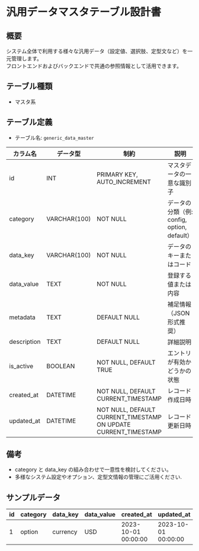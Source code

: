 # 汎用データマスタテーブル設計書

## 概要
システム全体で利用する様々な汎用データ（設定値、選択肢、定型文など）を一元管理します。  
フロントエンドおよびバックエンドで共通の参照情報として活用できます。

## テーブル種類
- マスタ系

## テーブル定義
- テーブル名: `generic_data_master`

| カラム名    | データ型      | 制約                                             | 説明                                      |
|-------------|---------------|--------------------------------------------------|-------------------------------------------|
| id          | INT           | PRIMARY KEY, AUTO_INCREMENT                      | マスタデータの一意な識別子                    |
| category    | VARCHAR(100)  | NOT NULL                                         | データの分類（例: config, option, default）  |
| data_key    | VARCHAR(100)  | NOT NULL                                         | データのキーまたはコード                    |
| data_value  | TEXT          | NOT NULL                                         | 登録する値または内容                        |
| metadata    | TEXT          | DEFAULT NULL                                     | 補足情報（JSON形式推奨）                     |
| description | TEXT          | DEFAULT NULL                                     | 詳細説明                                  |
| is_active   | BOOLEAN       | NOT NULL, DEFAULT TRUE                           | エントリが有効かどうかの状態              |
| created_at  | DATETIME      | NOT NULL, DEFAULT CURRENT_TIMESTAMP              | レコード作成日時                           |
| updated_at  | DATETIME      | NOT NULL, DEFAULT CURRENT_TIMESTAMP ON UPDATE CURRENT_TIMESTAMP | レコード更新日時            |

## 備考
- category と data_key の組み合わせで一意性を検討してください。
- 多様なシステム設定やオプション、定型文情報の管理にご活用ください.

## サンプルデータ
| id | category | data_key  | data_value        | created_at           | updated_at           |
|----|----------|-----------|-------------------|----------------------|----------------------|
| 1  | option   | currency  | USD               | 2023-10-01 00:00:00  | 2023-10-01 00:00:00  |
